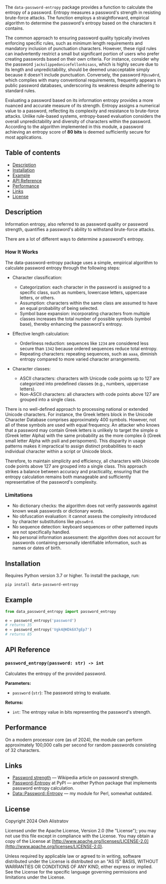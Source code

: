 The `data-password-entropy` package provides a function to calculate the entropy of a password. Entropy measures a password's strength in resisting brute-force attacks. The function employs a straightforward, empirical algorithm to determine the password's entropy based on the characters it contains.

The common approach to ensuring password quality typically involves enforcing specific rules, such as minimum length requirements and mandatory inclusion of punctuation characters. However, these rigid rules can inadvertently restrict a small but significant portion of users who prefer creating passwords based on their own criteria. For instance, consider why the password `jackslippedonicefellonhisass`, which is highly secure due to its length and unpredictability, should be deemed unacceptable simply because it doesn't include punctuation. Conversely, the password `P@ssw0rd`, which complies with many conventional requirements, frequently appears in public password databases, underscoring its weakness despite adhering to standard rules.

Evaluating a password based on its information entropy provides a more nuanced and accurate measure of its strength. Entropy assigns a numerical value to a password, reflecting its complexity and resistance to brute-force attacks. Unlike rule-based systems, entropy-based evaluation considers the overall unpredictability and diversity of characters within the password. According to the algorithm implemented in this module, a password achieving an entropy score of **80 bits** is deemed sufficiently secure for most applications.

## Table of contents
* [Description](#description)
* [Installation](#installation)
* [Example](#example)
* [API Reference](#api-reference)
* [Performance](#performance)
* [Links](#links)
* [License](#license)


## Description
Information entropy, also referred to as password quality or password strength, quantifies a password's ability to withstand brute-force attacks.

There are a lot of different ways to determine a password's entropy. 

### How It Works
The data-password-entropy package uses a simple, empirical algorithm to calculate password entropy through the following steps:

* Character classification:
    * Categorization: each character in the password is assigned to a specific class, such as numbers, lowercase letters, uppercase letters, or others.
    * Assumption: characters within the same class are assumed to have an equal probability of being selected.
    * Symbol base expansion: incorporating characters from multiple classes increases the total number of possible symbols (symbol base), thereby enhancing the password's entropy.

* Effective length calculation:
    * Orderliness reduction: sequences like `1234` are considered less secure than `1342` because ordered sequences reduce total entropy.
    * Repeating characters: repeating sequences, such as `aaaa`, diminish entropy compared to more varied character arrangements.

* Character classes:
    * ASCII characters: characters with Unicode code points up to 127 are categorized into predefined classes (e.g., numbers, uppercase letters).
    * Non-ASCII characters: all characters with code points above 127 are grouped into a single class.

There is no well-defined approach to processing national or extended Unicode characters. For instance, the Greek letters block in the Unicode Character Database comprises approximately 400 symbols. However, not all of these symbols are used with equal frequency. An attacker who knows that a password may contain Greek letters is unlikely to target the simple α (Greek letter Alpha) with the same probability as the more complex ἆ (Greek small letter Alpha with psili and perispomeni). This disparity in usage patterns makes it impractical to assign distinct probabilities to each individual character within a script or Unicode block.

Therefore, to maintain simplicity and efficiency, all characters with Unicode code points above 127 are grouped into a single class. This approach strikes a balance between accuracy and practicality, ensuring that the entropy calculation remains both manageable and sufficiently representative of the password's complexity.

### Limitations
* No dictionary checks: the algorithm does not verify passwords against known weak passwords or dictionary words.
* No obfuscation evaluation: it cannot assess the complexity introduced by character substitutions like `p@ssw0rd`.
* No sequence detection: keyboard sequences or other patterned inputs are not specifically handled.
* No personal information assessment: the algorithm does not account for passwords containing personally identifiable information, such as names or dates of birth.


## Installation
Requires Python version 3.7 or higher. To install the package, run:
```bash
pip install data-password-entropy
```


## Example
```python
from data_password_entropy import password_entropy

e = password_entropy('password')
# returns 35
e = password_entropy('Vgk4@HDk6X7gEp7')
# returns 85
```

## API Reference
### `password_entropy(password: str) -> int`

Calculates the entropy of the provided password.

**Parameters:**

- `password` (`str`): The password string to evaluate.

**Returns:**

- `int`: The entropy value in bits representing the password's strength.


## Performance
On a modern processor core (as of 2024), the module can perform approximately 100,000 calls per second for random passwords consisting of 32 characters.


## Links
* [Password strength](https://en.wikipedia.org/wiki/Password_strength) — Wikipedia article on password strength.
* [Password-Entropy](https://pypi.org/project/Password-Entropy/) at PyPI — another Python package that implements password entropy calculation.
* [Data::Password::Entropy](https://metacpan.org/pod/Data::Password::Entropy) — my module for Perl, somewhat outdated.

## License
Copyright 2024 Oleh Alistratov

Licensed under the Apache License, Version 2.0 (the "License");
you may not use this file except in compliance with the License.
You may obtain a copy of the License at [http://www.apache.org/licenses/LICENSE-2.0](http://www.apache.org/licenses/LICENSE-2.0).

Unless required by applicable law or agreed to in writing, software
distributed under the License is distributed on an "AS IS" BASIS,
WITHOUT WARRANTIES OR CONDITIONS OF ANY KIND, either express or implied.
See the License for the specific language governing permissions and
limitations under the License.
